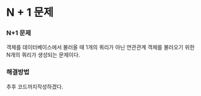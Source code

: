 # N + 1 문제

### N+1 문제

객체를 데이터베이스에서 불러올 때 1개의 쿼리가 아닌 연관관계 객체를 불러오기 위한 N개의 쿼리가 생성되는 문제이다.

### 해결방법

추후 코드까지작성하겠다.
